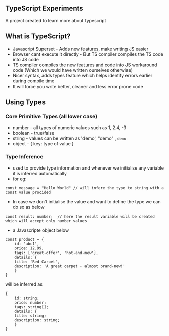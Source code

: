 ## TypeScript Experiments

A project created to learn more about typescript

## What is TypeScript?

- Javascript Superset - Adds new features, make writing JS easier
- Browser cant execute it directly - But TS compiler compiles the TS code into JS code
- TS compiler compiles the new features and code into JS workaround code (Which we would have written ourselves otherwise)
- Nicer syntax, adds types feature which helps identify errors earlier during compile time
- It will force you write better, cleaner and less error prone code

## Using Types

### Core Primitive Types (all lower case)

- number - all types of numeric values such as 1, 2.4, -3
- boolean - true/false
- string - values can be written as 'demo', "demo" , `demo`
- object - { key: type of value }

### Type Inference

- used to provide type information and whenever we initialise any variable it is inferred automatically
- for eg:

```
const message = "Hello World" // will infere the type to string with a const value procided
```

- In case we don't initialise the value and want to define the type we can do so as below

```
const result: number;  // here the result variable will be created which will accept only number values
```

- a Javascripte object below

```
const product = {
    id: 'abc1',
    price: 12.99,
    tags: ['great-offer', 'hot-and-new'],
    details: {
    title: 'Red Carpet',
    description: 'A great carpet - almost brand-new!'
    }
}

```

will be inferred as

```
{
    id: string;
    price: number;
    tags: string[];
    details: {
    title: string;
    description: string;
    }
}

```

